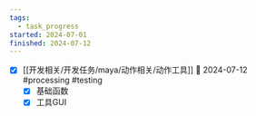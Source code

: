 ```yaml
---
tags:
  - task_progress
started: 2024-07-01
finished: 2024-07-12
---
```

- [x] [[开发相关/开发任务/maya/动作相关/动作工具]]  📅 2024-07-12 #processing #testing 
	- [x] 基础函数
	- [x] 工具GUI

